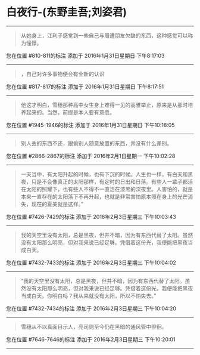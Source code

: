 # 白夜行-(东野圭吾;刘姿君)

---

> 从她身上，江利子感觉到一些自己与周遭朋友欠缺的东西，这种感觉可以称为憧憬。

您在位置 #810-811的标注 添加于 2016年1月31日星期日 下午8:17:03

---

> ，自己对许多事物便会有全新的认识

您在位置 #817-817的标注 添加于 2016年1月31日星期日 下午8:17:51

---

> 他这才明白，雪穗那种高中女生身上难得一见的高雅举止，原来是从那时培养起来的。当然，前提是本人要有意愿。

您在位置 #1945-1946的标注 添加于 2016年1月31日星期日 下午10:18:05

---

> 别人丢的东西不还，跟偷别人随意放置的东西，并没有什么差别。

您在位置 #2866-2867的标注 添加于 2016年2月1日星期一 下午10:02:28

---

> 一天当中，有太阳升起的时候，也有下沉的时候。人生也一样，有白天和黑夜，只是不会像真正的太阳那样，有定时的日出和日落。有些人一辈子都活在太阳的照耀下，也有些人不得不一直活在漆黑的深夜里。人害怕的，就是本来一直存在的太阳落下不再升起，也就是非常害怕原本照在身上的光芒消失，现在的夏美就是这样。”

您在位置 #7426-7429的标注 添加于 2016年2月3日星期三 下午10:03:43

---

> 我的天空里没有太阳，总是黑夜，但并不暗，因为有东西代替了太阳。虽然没有太阳那么明亮，但对我来说已经足够。凭借着这份光，我便能把黑夜当成白天。

您在位置 #7432-7433的标注 添加于 2016年2月3日星期三 下午10:04:02

---

> “我的天空里没有太阳，总是黑夜，但并不暗，因为有东西代替了太阳。虽然没有太阳那么明亮，但对我来说已经足够。凭借着这份光，我便能把黑夜当成白天。你明白吗？我从来就没有太阳，所以不怕失去。”

您在位置 #7432-7434的标注 添加于 2016年2月3日星期三 下午10:04:20

---

> 雪穗从不以真面目示人，亮司则至今仍在黑暗的通风管中徘徊。

您在位置 #7646-7646的标注 添加于 2016年2月3日星期三 下午10:20:01

---

